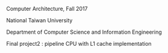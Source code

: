 Computer Architecture, Fall 2017

National Taiwan University

Department of Computer Science and Information Engineering  

Final project2 : pipeline CPU with L1 cache implementation
